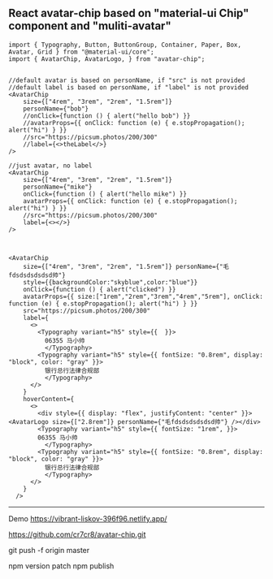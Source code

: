 React avatar-chip based on "material-ui Chip" component and "muliti-avatar" 
------------------------------------

    import { Typography, Button, ButtonGroup, Container, Paper, Box, Avatar, Grid } from "@material-ui/core";
    import { AvatarChip, AvatarLogo, } from "avatar-chip";


    //default avatar is based on personName, if "src" is not provided
    //default label is based on personName, if "label" is not provided
    <AvatarChip
        size={["4rem", "3rem", "2rem", "1.5rem"]} 
        personName={"bob"}
        //onClick={function () { alert("hello bob") }}
        //avatarProps={{ onClick: function (e) { e.stopPropagation(); alert("hi") } }}
        //src="https://picsum.photos/200/300" 
        //label={<>theLabel</>}
    />

    //just avatar, no label
    <AvatarChip
        size={["4rem", "3rem", "2rem", "1.5rem"]} 
        personName={"mike"}
        onClick={function () { alert("hello mike") }}
        avatarProps={{ onClick: function (e) { e.stopPropagation(); alert("hi") } }}
        //src="https://picsum.photos/200/300" 
        label={<></>}
    />



    <AvatarChip
        size={["4rem", "3rem", "2rem", "1.5rem"]} personName={"毛fdsdsdsdsdsd帅"}
        style={{backgroundColor:"skyblue",color:"blue"}}
        onClick={function () { alert("clicked") }}
        avatarProps={{ size:["1rem","2rem","3rem","4rem","5rem"], onClick: function (e) { e.stopPropagation(); alert("hi") } }}
        src="https://picsum.photos/200/300"
        label={
          <>
            <Typography variant="h5" style={{  }}>
              06355 马小帅
              </Typography>
            <Typography variant="h5" style={{ fontSize: "0.8rem", display: "block", color: "gray" }}>
              银行总行法律合规部
              </Typography>
          </>
        }
        hoverContent={
          <>
            <div style={{ display: "flex", justifyContent: "center" }}><AvatarLogo size={["2.8rem"]} personName={"毛fdsdsdsdsdsd帅"} /></div>
            <Typography variant="h5" style={{ fontSize: "1rem", }}>
            06355 马小帅
              </Typography>
            <Typography variant="h5" style={{ fontSize: "0.8rem", display: "block", color: "gray" }}>
              银行总行法律合规部
              </Typography>
          </>
        }
      />


 
------------------------------------

Demo https://vibrant-liskov-396f96.netlify.app/


https://github.com/cr7cr8/avatar-chip.git

 
git push -f origin master


npm version patch
npm publish

